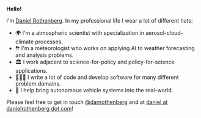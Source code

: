**Hello!**

I'm [Daniel Rothenberg](https://www.linkedin.com/in/rothenbergdaniel/). In my professional life I wear a lot of different hats:

- 🌍 I'm a atmospheric scientist with specialization in aerosol-cloud-climate processes.
- ⛈ I'm a meteorologist who works on applying AI to weather forecasting and analysis problems.
- 🏛 I work adjacent to science-for-policy and policy-for-science applications.
- 👨🏻‍💻 I write a lot of code and develop software for many different problem domains.
- 🚗 I help bring autonomous vehicle systems into the real-world.

Please feel free to get in touch [@danrothenberg](https://twitter.com/danrothenberg) and at [daniel at danielrothenberg dot com](mailto://daniel@danielrothenberg.com)!
